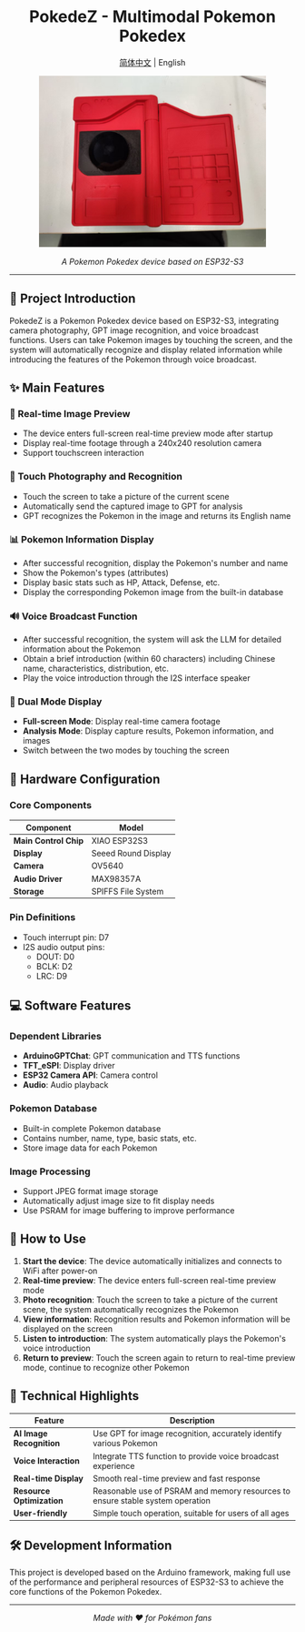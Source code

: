 <div align="center">

# PokedeZ - Multimodal Pokemon Pokedex

[简体中文](README.md) | English

<img src="img/img1.png" alt="PokedeZ Preview" width="400">

*A Pokemon Pokedex device based on ESP32-S3*

</div>

---

## 📖 Project Introduction

PokedeZ is a Pokemon Pokedex device based on ESP32-S3, integrating camera photography, GPT image recognition, and voice broadcast functions. Users can take Pokemon images by touching the screen, and the system will automatically recognize and display related information while introducing the features of the Pokemon through voice broadcast.

## ✨ Main Features

### 📸 Real-time Image Preview
- The device enters full-screen real-time preview mode after startup
- Display real-time footage through a 240x240 resolution camera
- Support touchscreen interaction

### 🤖 Touch Photography and Recognition
- Touch the screen to take a picture of the current scene
- Automatically send the captured image to GPT for analysis
- GPT recognizes the Pokemon in the image and returns its English name

### 📊 Pokemon Information Display
- After successful recognition, display the Pokemon's number and name
- Show the Pokemon's types (attributes)
- Display basic stats such as HP, Attack, Defense, etc.
- Display the corresponding Pokemon image from the built-in database

### 🔊 Voice Broadcast Function
- After successful recognition, the system will ask the LLM for detailed information about the Pokemon
- Obtain a brief introduction (within 60 characters) including Chinese name, characteristics, distribution, etc.
- Play the voice introduction through the I2S interface speaker

### 🔄 Dual Mode Display
- **Full-screen Mode**: Display real-time camera footage
- **Analysis Mode**: Display capture results, Pokemon information, and images
- Switch between the two modes by touching the screen

## 🔧 Hardware Configuration

### Core Components
| Component | Model |
|-----------|-------|
| **Main Control Chip** | XIAO ESP32S3 |
| **Display** | Seeed Round Display |
| **Camera** | OV5640 |
| **Audio Driver** | MAX98357A |
| **Storage** | SPIFFS File System |

### Pin Definitions
- Touch interrupt pin: D7
- I2S audio output pins:
  - DOUT: D0
  - BCLK: D2
  - LRC: D9

## 💻 Software Features

### Dependent Libraries
- **ArduinoGPTChat**: GPT communication and TTS functions
- **TFT_eSPI**: Display driver
- **ESP32 Camera API**: Camera control
- **Audio**: Audio playback

### Pokemon Database
- Built-in complete Pokemon database
- Contains number, name, type, basic stats, etc.
- Store image data for each Pokemon

### Image Processing
- Support JPEG format image storage
- Automatically adjust image size to fit display needs
- Use PSRAM for image buffering to improve performance

## 🚀 How to Use

1. **Start the device**: The device automatically initializes and connects to WiFi after power-on
2. **Real-time preview**: The device enters full-screen real-time preview mode
3. **Photo recognition**: Touch the screen to take a picture of the current scene, the system automatically recognizes the Pokemon
4. **View information**: Recognition results and Pokemon information will be displayed on the screen
5. **Listen to introduction**: The system automatically plays the Pokemon's voice introduction
6. **Return to preview**: Touch the screen again to return to real-time preview mode, continue to recognize other Pokemon

## 🎯 Technical Highlights

| Feature | Description |
|---------|-------------|
| **AI Image Recognition** | Use GPT for image recognition, accurately identify various Pokemon |
| **Voice Interaction** | Integrate TTS function to provide voice broadcast experience |
| **Real-time Display** | Smooth real-time preview and fast response |
| **Resource Optimization** | Reasonable use of PSRAM and memory resources to ensure stable system operation |
| **User-friendly** | Simple touch operation, suitable for users of all ages |

## 🛠️ Development Information

This project is developed based on the Arduino framework, making full use of the performance and peripheral resources of ESP32-S3 to achieve the core functions of the Pokemon Pokedex.

<div align="center">

---

*Made with ❤️ for Pokémon fans*

</div>